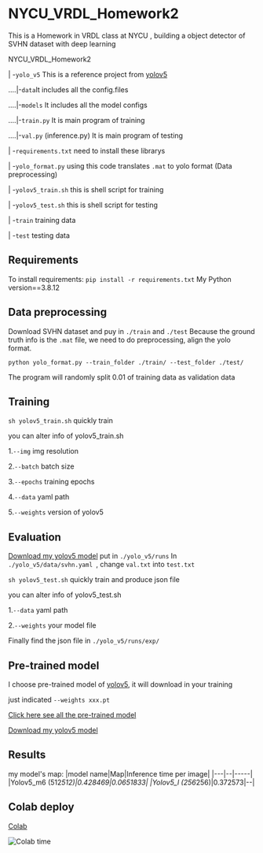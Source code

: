 # NYCU_VRDL_Homework2
This is a Homework in VRDL class at NYCU , building a object detector of SVHN dataset with deep learning

NYCU_VRDL_Homework2

| -```yolo_v5``` This is a reference project from [yolov5](https://github.com/ultralytics/yolov5)

....|-```data```It includes all the config.files

....|-```models``` It includes all the model configs

....|-```train.py``` It is main program of training

....|-```val.py``` (inference.py) It is main program of testing

| -```requirements.txt``` need to install these librarys

| -```yolo_format.py``` using this code translates ```.mat``` to yolo format (Data preprocessing)

| -```yolov5_train.sh``` this is shell script for training

| -```yolov5_test.sh``` this is shell script for testing

| -```train``` training data

| -```test``` testing data
## Requirements
To install requirements: ```pip install -r requirements.txt```
My Python version==3.8.12
## Data preprocessing
Download SVHN dataset and puy in ```./train``` and ```./test```
Because the ground truth info is the ```.mat``` file, we need to do preprocessing, align the yolo format.

```python yolo_format.py --train_folder ./train/ --test_folder ./test/ ```

The program will randomly split 0.01 of training data as validation data
## Training
```sh yolov5_train.sh``` quickly train

you can alter info of yolov5_train.sh

1.```--img```  img resolution 

2.```--batch``` batch size

3.```--epochs``` training epochs

4.```--data```  yaml path

5.```--weights``` version of yolov5

## Evaluation
[Download my yolov5 model](https://drive.google.com/file/d/1G2jE57AjQs4ChBBVvnlMX4bPitxJw74z/view?usp=sharing)
put in ```./yolo_v5/runs```
In ```./yolo_v5/data/svhn.yaml ```, change ```val.txt``` into ```test.txt```

```sh yolov5_test.sh``` quickly train and produce json file

you can alter info of yolov5_test.sh

1.```--data```  yaml path

2.```--weights``` your model file



Finally find the json file  in ```./yolo_v5/runs/exp/```
## Pre-trained model
I choose pre-trained model of [yolov5](https://github.com/ultralytics/yolov5),
it will download in your training

just indicated ```--weights xxx.pt```

[Click here see all the pre-trained model](https://github.com/ultralytics/yolov5#pretrained-checkpoints)

[Download my yolov5 model](https://drive.google.com/file/d/1G2jE57AjQs4ChBBVvnlMX4bPitxJw74z/view?usp=sharing)

## Results
my model's map:
|model name|Map|Inference time per image|
|---|--|-----|
|Yolov5_m6 (512*512)|0.428469|0.0651833|
|Yolov5_l (256*256)|0.372573|--|

## Colab deploy
[Colab](https://colab.research.google.com/drive/1uMu3PLxIXXeicIaqqKhetJcgyiZmB1N2?usp=sharing)

![Colab time](https://github.com/darker66678/NYCU_VRDL_Homework2/blob/main/colab_time.png)

